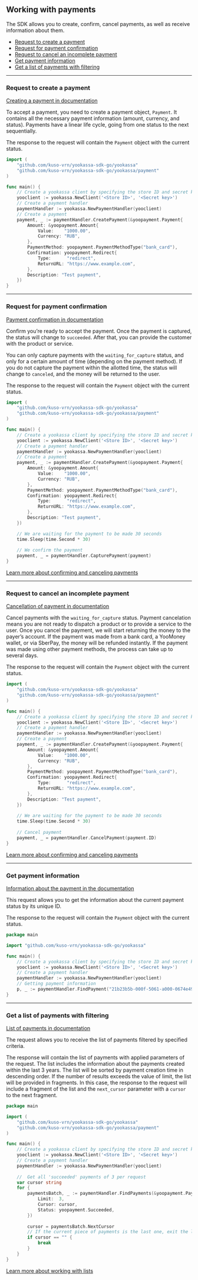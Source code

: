## Working with payments

The SDK allows you to create, confirm, cancel payments, as well as receive information about them.

* [Request to create a payment](#Request-to-create-a-payment)
* [Request for payment confirmation](#Request-for-payment-confirmation)
* [Request to cancel an incomplete payment](#Request-to-cancel-an-incomplete-payment)
* [Get payment information](#Get-payment-information)
* [Get a list of payments with filtering](#Get-a-list-of-payments-with-filtering)

---

### Request to create a payment
[Creating a payment in documentation](https://yookassa.ru/developers/api?lang=en#create_payment)

To accept a payment, you need to create a payment object, `Payment`.
It contains all the necessary payment information (amount, currency, and status).
Payments have a linear life cycle, going from one status to the next sequentially.

The response to the request will contain the `Payment` object with the current status.

```go
import (
	"github.com/kuso-vrn/yookassa-sdk-go/yookassa"
	"github.com/kuso-vrn/yookassa-sdk-go/yookassa/payment"
)

func main() {
	// Create a yookassa client by specifying the store ID and secret key
	yooclient := yookassa.NewClient('<Store ID>', '<Secret key>')
	// Create a payment handler
	paymentHandler := yookassa.NewPaymentHandler(yooclient)
	// Create a payment
	payment, _ := paymentHandler.CreatePayment(&yoopayment.Payment{
		Amount: &yoopayment.Amount{
			Value:    "1000.00",
			Currency: "RUB",
		},
		PaymentMethod: yoopayment.PaymentMethodType("bank_card"),
		Confirmation: yoopayment.Redirect{
			Type:      "redirect",
			ReturnURL: "https://www.example.com",
		},
		Description: "Test payment",
	})
}
```

---

### Request for payment confirmation

[Payment confirmation in documentation](https://yookassa.ru/developers/api?lang=en#capture_payment)

Confirm you’re ready to accept the payment. Once the payment is captured, the status will change to `succeeded`. 
After that, you can provide the customer with the product or service.

You can only capture payments with the `waiting_for_capture` status,
and only for a certain amount of time (depending on the payment method).
If you do not capture the payment within the allotted time, the status will change to `canceled`,
and the money will be returned to the user.

The response to the request will contain the `Payment` object with the current status.

```go
import (
	"github.com/kuso-vrn/yookassa-sdk-go/yookassa"
	"github.com/kuso-vrn/yookassa-sdk-go/yookassa/payment"
)

func main() {
	// Create a yookassa client by specifying the store ID and secret key
	yooclient := yookassa.NewClient('<Store ID>', '<Secret key>')
	// Create a payment handler
	paymentHandler := yookassa.NewPaymentHandler(yooclient)
	// Create a payment
	payment, _ := paymentHandler.CreatePayment(&yoopayment.Payment{
		Amount: &yoopayment.Amount{
			Value:    "1000.00",
			Currency: "RUB",
		},
		PaymentMethod: yoopayment.PaymentMethodType("bank_card"),
		Confirmation: yoopayment.Redirect{
			Type:      "redirect",
			ReturnURL: "https://www.example.com",
		},
		Description: "Test payment",
	})

	// We are waiting for the payment to be made 30 seconds
	time.Sleep(time.Second * 30)
	
	// We confirm the payment
	payment, _ = paymentHandler.CapturePayment(payment)
}
```
[Learn more about confirming and canceling payments](https://yookassa.ru/developers/payment-acceptance/getting-started/payment-process?lang=en#capture-and-cancel)


---

### Request to cancel an incomplete payment
[Cancellation of payment in documentation](https://yookassa.ru/developers/api?lang=en#cancel_payment)

Cancel payments with the `waiting_for_capture` status.
Payment cancelation means you are not ready to dispatch a product or to provide a service to the user.
Once you cancel the payment, we will start returning the money to the payer’s account.
If the payment was made from a bank card, a YooMoney wallet, or via SberPay, the money will be refunded instantly.
If the payment was made using other payment methods, the process can take up to several days.

The response to the request will contain the `Payment` object with the current status.
```go
import (
    "github.com/kuso-vrn/yookassa-sdk-go/yookassa"
    "github.com/kuso-vrn/yookassa-sdk-go/yookassa/payment"
)

func main() {
    // Create a yookassa client by specifying the store ID and secret key
    yooclient := yookassa.NewClient('<Store ID>', '<Secret key>')
    // Create a payment handler
    paymentHandler := yookassa.NewPaymentHandler(yooclient)
    // Create a payment
    payment, _ := paymentHandler.CreatePayment(&yoopayment.Payment{
        Amount: &yoopayment.Amount{
            Value:    "1000.00",
            Currency: "RUB",
        },
        PaymentMethod: yoopayment.PaymentMethodType("bank_card"),
        Confirmation: yoopayment.Redirect{
            Type:      "redirect",
            ReturnURL: "https://www.example.com",
        },
        Description: "Test payment",
    })
    
    // We are waiting for the payment to be made 30 seconds
    time.Sleep(time.Second * 30)
    
    // Cancel payment
    payment, _ = paymentHandler.CancelPayment(payment.ID)
}
```
[Learn more about confirming and canceling payments](https://yookassa.ru/developers/payments/payment-process?lang=en#capture-and-cancel)

---

### Get payment information

[Information about the payment in the documentation](https://yookassa.ru/developers/api?lang=en#get_payment)

This request allows you to get the information about the current payment status by its unique ID.

The response to the request will contain the `Payment` object with the current status.

```go
package main

import "github.com/kuso-vrn/yookassa-sdk-go/yookassa"

func main() {
	// Create a yookassa client by specifying the store ID and secret key
	yooclient := yookassa.NewClient('<Store ID>', '<Secret key>')
	// Create a payment handler
	paymentHandler := yookassa.NewPaymentHandler(yooclient)
	// Getting payment information
	p, _ := paymentHandler.FindPayment("21b23b5b-000f-5061-a000-0674e49a8c10")
}
```
---

### Get a list of payments with filtering

[List of payments in documentation](https://yookassa.ru/developers/api?lang=en#get_payments_list)

The request allows you to receive the list of payments filtered by specified criteria.

The response will contain the list of payments with applied parameters of the request.
The list includes the information about the payments created within the last 3 years.
The list will be sorted by payment creation time in descending order.
If the number of results exceeds the value of limit, the list will be provided in fragments.
In this case, the response to the request will include a fragment of the list and the `next_cursor` parameter
with a `cursor` to the next fragment.

```go
package main

import (
	"github.com/kuso-vrn/yookassa-sdk-go/yookassa"
	"github.com/kuso-vrn/yookassa-sdk-go/yookassa/payment"
)

func main() {
	// Create a yookassa client by specifying the store ID and secret key
	yooclient := yookassa.NewClient('<Store ID>', '<Secret key>')
	// Create a payment handler
	paymentHandler := yookassa.NewPaymentHandler(yooclient)
	
	//  Get all 'succeeded' payments of 3 per request
	var cursor string
	for {
		paymentsBatch, _ := paymentHandler.FindPayments(&yoopayment.PaymentListFilter{
			Limit:  3,
			Cursor: cursor,
			Status: yoopayment.Succeeded,
		})
		
		cursor = paymentsBatch.NextCursor
		// If the current piece of payments is the last one, exit the loop
		if cursor == "" { 
			break
		}
	}
}
```
[Learn more about working with lists](https://yookassa.ru/developers/using-api/lists?lang=en)